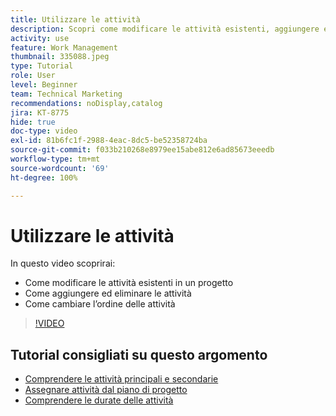 ```yaml
---
title: Utilizzare le attività
description: Scopri come modificare le attività esistenti, aggiungere ed eliminare attività e cambiarne l’ordine in un progetto Workfront.
activity: use
feature: Work Management
thumbnail: 335088.jpeg
type: Tutorial
role: User
level: Beginner
team: Technical Marketing
recommendations: noDisplay,catalog
jira: KT-8775
hide: true
doc-type: video
exl-id: 81b6fc1f-2988-4eac-8dc5-be52358724ba
source-git-commit: f033b210268e8979ee15abe812e6ad85673eeedb
workflow-type: tm+mt
source-wordcount: '69'
ht-degree: 100%

---
```


# Utilizzare le attività

In questo video scoprirai:

* Come modificare le attività esistenti in un progetto
* Come aggiungere ed eliminare le attività
* Come cambiare l’ordine delle attività

>[!VIDEO](https://video.tv.adobe.com/v/335088/?quality=12&learn=on)

## Tutorial consigliati su questo argomento

* [Comprendere le attività principali e secondarie](/help/manage-work/tasks/understand-parent-child-tasks.md)
* [Assegnare attività dal piano di progetto](/help/manage-work/tasks/assign-tasks-from-the-project-plan.md)
* [Comprendere le durate delle attività](/help/manage-work/tasks/understand-task-durations.md)
